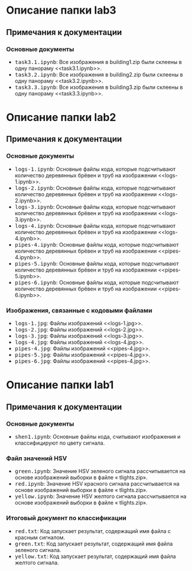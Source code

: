 # Описание папки lab3

## Примечания к документации

### Основные документы
- <span style="font-size: 1.2em;">`task3.1.ipynb`</span>: Все изображения в building1.zip были склеены в одну панораму <<task3.1.ipynb>>.
- <span style="font-size: 1.2em;">`task3.2.ipynb`</span>: Все изображения в building2.zip были склеены в одну панораму <<task3.2.ipynb>>.
- <span style="font-size: 1.2em;">`task3.3.ipynb`</span>: Все изображения в building3.zip были склеены в одну панораму <<task3.3.ipynb>>.

# Описание папки lab2

## Примечания к документации

### Основные документы
- <span style="font-size: 1.2em;">`logs-1.ipynb`</span>: Основные файлы кода, которые подсчитывают количество деревянных брёвен и труб на изображении <<logs-1.ipynb>>.
- <span style="font-size: 1.2em;">`logs-2.ipynb`</span>: Основные файлы кода, которые подсчитывают количество деревянных брёвен и труб на изображении <<logs-2.ipynb>>.
- <span style="font-size: 1.2em;">`logs-3.ipynb`</span>: Основные файлы кода, которые подсчитывают количество деревянных брёвен и труб на изображении <<logs-3.ipynb>>.
- <span style="font-size: 1.2em;">`logs-4.ipynb`</span>: Основные файлы кода, которые подсчитывают количество деревянных брёвен и труб на изображении <<logs-4.ipynb>>.
- <span style="font-size: 1.2em;">`pipes-4.ipynb`</span>: Основные файлы кода, которые подсчитывают количество деревянных брёвен и труб на изображении <<pipes-4.ipynb>>.
- <span style="font-size: 1.2em;">`pipes-5.ipynb`</span>: Основные файлы кода, которые подсчитывают количество деревянных брёвен и труб на изображении <<pipes-5.ipynb>>.
- <span style="font-size: 1.2em;">`pipes-6.ipynb`</span>: Основные файлы кода, которые подсчитывают количество деревянных брёвен и труб на изображении <<pipes-6.ipynb>>.

### Изображения, связанные с кодовыми файлами
- <span style="font-size: 1.2em;">`logs-1.jpg`</span>: Файлы изображений <<logs-1.jpg>>.
- <span style="font-size: 1.2em;">`logs-2.jpg`</span>: Файлы изображений <<logs-2.jpg>>.
- <span style="font-size: 1.2em;">`logs-3.jpg`</span>:  Файлы изображений <<logs-3.jpg>>.
- <span style="font-size: 1.2em;">`logs-4.jpg`</span>:  Файлы изображений <<logs-4.jpg>>.
- <span style="font-size: 1.2em;">`pipes-4.jpg`</span>:  Файлы изображений <<pipes-4.jpg>>.
- <span style="font-size: 1.2em;">`pipes-5.jpg`</span>:  Файлы изображений <<pipes-4.jpg>>.
- <span style="font-size: 1.2em;">`pipes-6.jpg`</span>:  Файлы изображений <<pipes-4.jpg>>.

# Описание папки lab1

## Примечания к документации

### Основные документы
- <span style="font-size: 1.2em;">`shen1.ipynb`</span>: Основные файлы кода, считывают изображения и классифицируют по цвету сигнала.

### Файл значений HSV
- <span style="font-size: 1.2em;">`green.ipynb`</span>: Значение HSV зеленого сигнала рассчитывается на основе изображений выборки в файле « tlights.zip».
- <span style="font-size: 1.2em;">`red.ipynb`</span>: Значение HSV красного сигнала рассчитывается на основе изображений выборки в файле « tlights.zip».
- <span style="font-size: 1.2em;">`yellow.ipynb`</span>: Значение HSV желтого сигнала рассчитывается на основе изображений выборки в файле « tlights.zip».

### Итоговый документ по классификации
- <span style="font-size: 1.2em;">`red.txt`</span>: Код запускает результат, содержащий имя файла с красным сигналом.
- <span style="font-size: 1.2em;">`green.txt`</span>: Код запускает результат, содержащий имя файла зеленого сигнала.
- <span style="font-size: 1.2em;">`yellow.txt`</span>: Код запускает результат, содержащий имя файла желтого сигнала.
